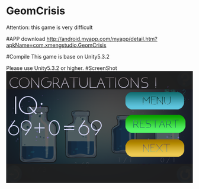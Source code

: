 # GeomCrisis
Attention: this game is very difficult

#APP download 
http://android.myapp.com/myapp/detail.htm?apkName=com.xmengstudio.GeomCrisis

#Compile
This game is base on Unity5.3.2  

Please use Unity5.3.2  or higher.
#ScreenShot
![](https://github.com/QIUMENGYUAN/Improve-IQ/blob/master/Resources/pour%20(2).png)
